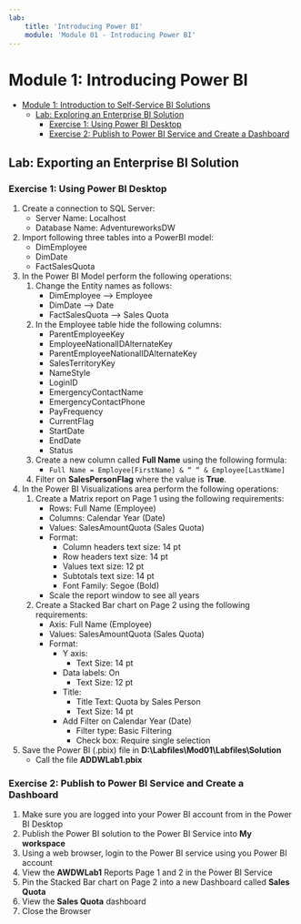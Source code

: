 ```yaml
---
lab:
    title: 'Introducing Power BI'
    module: 'Module 01 - Introducing Power BI'
---
```

# Module 1: Introducing Power BI

- [Module 1: Introduction to Self-Service BI Solutions](#module-1-introduction-to-self-service-bi-solutions)
  - [Lab: Exploring an Enterprise BI Solution](#lab-exploring-an-enterprise-bi-solution)
    - [Exercise 1: Using Power BI Desktop](#exercise-1-using-power-bi-desktop)
    - [Exercise 2: Publish to Power BI Service and Create a Dashboard](#exercise-2-publish-to-power-bi-service-and-create-a-dashboard)

## Lab: Exporting an Enterprise BI Solution

### Exercise 1: Using Power BI Desktop

1. Create a connection to SQL Server:
    - Server Name: Localhost
    - Database Name: AdventureworksDW
1. Import following three tables into a PowerBI model:
    - DimEmployee
    - DimDate
    - FactSalesQuota
1. In the Power BI Model perform the following operations: 
    1. Change the Entity names as follows:
        - DimEmployee --> Employee
        - DimDate --> Date
        - FactSalesQuota --> Sales Quota
    1. In the Employee table hide the following columns:
        - ParentEmployeeKey
        - EmployeeNationalIDAlternateKey
        - ParentEmployeeNationalIDAlternateKey
        - SalesTerritoryKey
        - NameStyle
        - LoginID
        - EmergencyContactName
        - EmergencyContactPhone
        - PayFrequency
        - CurrentFlag
        - StartDate
        - EndDate
        - Status
    1. Create a new column called **Full Name** using the following formula:
         - ```Full Name = Employee[FirstName] & “ “ & Employee[LastName]```
    1. Filter on **SalesPersonFlag** where the value is **True**.
1. In the Power BI Visualizations area perform the following operations:
    1. Create a Matrix report on Page 1 using the following requirements:
        - Rows: Full Name (Employee)
        - Columns: Calendar Year (Date)
        - Values: SalesAmountQuota (Sales Quota)
        - Format:
            - Column headers text size:  14 pt
            - Row headers text size: 14 pt
            - Values text size: 12 pt
            - Subtotals text size: 14 pt
            - Font Family: Segoe (Bold)
        - Scale the report window to see all years
    1. Create a Stacked Bar chart on Page 2 using the following requirements:
        - Axis: Full Name (Employee)
        - Values: SalesAmountQuota (Sales Quota)
        - Format:
            - Y axis:
                - Text Size: 14 pt
            - Data labels: On
                - Text Size: 12 pt
            - Title:
                - Title Text: Quota by Sales Person
                - Text Size: 14 pt
            - Add Filter on Calendar Year (Date)
                - Filter type: Basic Filtering
                - Check box: Require single selection
1. Save the Power BI (.pbix) file in **D:\\Labfiles\\Mod01\\Labfiles\\Solution**
    - Call the file **ADDWLab1.pbix**

### Exercise 2: Publish to Power BI Service and Create a Dashboard

1. Make sure you are logged into your Power BI account from in the Power BI Desktop
1. Publish the Power BI solution to the Power BI Service into **My workspace**
1. Using a web browser, login to the Power BI service using you Power BI account
1. View the **AWDWLab1** Reports Page 1 and 2 in the Power BI Service
1. Pin the Stacked Bar chart on Page 2 into a new Dashboard called **Sales Quota**
1. View the **Sales Quota** dashboard
1. Close the Browser
